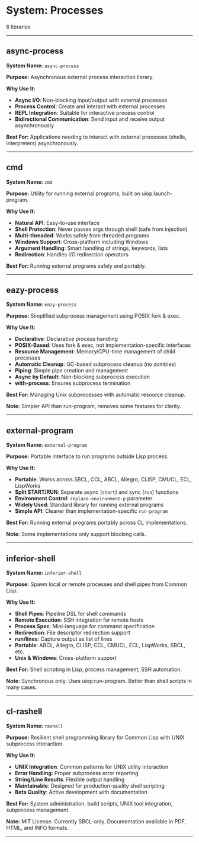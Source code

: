 # System: Processes

6 libraries

---

## async-process

**System Name:** `async-process`

**Purpose:** Asynchronous external process interaction library.

**Why Use It:**
- **Async I/O**: Non-blocking input/output with external processes
- **Process Control**: Create and interact with external processes
- **REPL Integration**: Suitable for interactive process control
- **Bidirectional Communication**: Send input and receive output asynchronously

**Best For:** Applications needing to interact with external processes (shells, interpreters) asynchronously.

---


## cmd

**System Name:** `cmd`

**Purpose:** Utility for running external programs, built on uiop:launch-program.

**Why Use It:**
- **Natural API**: Easy-to-use interface
- **Shell Protection**: Never passes args through shell (safe from injection)
- **Multi-threaded**: Works safely from threaded programs
- **Windows Support**: Cross-platform including Windows
- **Argument Handling**: Smart handling of strings, keywords, lists
- **Redirection**: Handles I/O redirection operators

**Best For:** Running external programs safely and portably.

---


## eazy-process

**System Name:** `eazy-process`

**Purpose:** Simplified subprocess management using POSIX fork & exec.

**Why Use It:**
- **Declarative**: Declarative process handling
- **POSIX-Based**: Uses fork & exec, not implementation-specific interfaces
- **Resource Management**: Memory/CPU-time management of child processes
- **Automatic Cleanup**: GC-based subprocess cleanup (no zombies)
- **Piping**: Simple pipe creation and management
- **Async by Default**: Non-blocking subprocess execution
- **with-process**: Ensures subprocess termination

**Best For:** Managing Unix subprocesses with automatic resource cleanup.

**Note:** Simpler API than run-program, removes some features for clarity.

---


## external-program

**System Name:** `external-program`

**Purpose:** Portable interface to run programs outside Lisp process.

**Why Use It:**
- **Portable**: Works across SBCL, CCL, ABCL, Allegro, CLISP, CMUCL, ECL, LispWorks
- **Split START/RUN**: Separate async (`start`) and sync (`run`) functions
- **Environment Control**: `replace-environment-p` parameter
- **Widely Used**: Standard library for running external programs
- **Simple API**: Cleaner than implementation-specific `run-program`

**Best For:** Running external programs portably across CL implementations.

**Note:** Some implementations only support blocking calls.

---


## inferior-shell

**System Name:** `inferior-shell`

**Purpose:** Spawn local or remote processes and shell pipes from Common Lisp.

**Why Use It:**
- **Shell Pipes**: Pipeline DSL for shell commands
- **Remote Execution**: SSH integration for remote hosts
- **Process Spec**: Mini-language for command specification
- **Redirection**: File descriptor redirection support
- **run/lines**: Capture output as list of lines
- **Portable**: ABCL, Allegro, CLISP, CCL, CMUCL, ECL, LispWorks, SBCL, etc.
- **Unix & Windows**: Cross-platform support

**Best For:** Shell scripting in Lisp, process management, SSH automation.

**Note:** Synchronous only. Uses uiop:run-program. Better than shell scripts in many cases.

---


## cl-rashell

**System Name:** `rashell`

**Purpose:** Resilient shell programming library for Common Lisp with UNIX subprocess interaction.

**Why Use It:**
- **UNIX Integration**: Common patterns for UNIX utility interaction
- **Error Handling**: Proper subprocess error reporting
- **String/Line Results**: Flexible output handling
- **Maintainable**: Designed for production-quality shell scripting
- **Beta Quality**: Active development with documentation

**Best For:** System administration, build scripts, UNIX tool integration, subprocess management.

**Note:** MIT License. Currently SBCL-only. Documentation available in PDF, HTML, and INFO formats.

---


